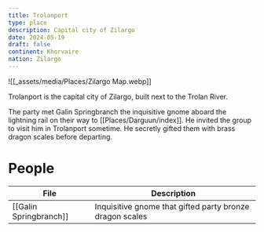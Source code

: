 ```yaml
---
title: Trolanport
type: place
description: Capital city of Zilargo
date: 2024-05-19
draft: false
continent: Khorvaire
nation: Zilargo
---
```

![[_assets/media/Places/Zilargo Map.webp]]

Trolanport is the capital city of Zilargo, built next to the Trolan River.

The party met Galin Springbranch the inquisitive gnome aboard the lightning rail on their way to [[Places/Darguun/index]]. He invited the group to visit him in Trolanport sometime. He secretly gifted them with brass dragon scales before departing.
# People

<!-- QueryToSerialize: TABLE description as "Description" FROM "People" WHERE location = "Trolanport" -->
<!-- SerializedQuery: TABLE description as "Description" FROM "People" WHERE location = "Trolanport" -->

| File                                                 | Description                                              |
| ---------------------------------------------------- | -------------------------------------------------------- |
| [[Galin Springbranch]] | Inquisitive gnome that gifted party bronze dragon scales |
<!-- SerializedQuery END -->
